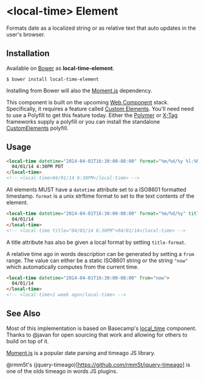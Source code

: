 # &lt;local-time&gt; Element

Formats date as a localized string or as relative text that auto updates in the user's browser.

## Installation

Available on [Bower](http://bower.io) as **local-time-element**.

```
$ bower install local-time-element
```

Installing from Bower will also the [Moment.js](http://momentjs.com/) dependency.

This component is built on the upcoming [Web Component](http://webcomponents.github.io/) stack. Specifically, it requires a feature called [Custom Elements](http://www.html5rocks.com/en/tutorials/webcomponents/customelements/). You'll need need to use a Polyfill to get this feature today. Either the [Polymer](http://www.polymer-project.org/) or [X-Tag](http://www.x-tags.org/) frameworks supply a polyfill or you can install the standalone [CustomElements](https://github.com/Polymer/CustomElements) polyfill.

## Usage

``` html
<local-time datetime="2014-04-01T16:30:00-08:00" format="%m/%d/%y %l:%M%p">
  04/01/14 4:30PM PDT
</local-time>
<!-- <local-time>04/01/14 6:30PM</local-time> -->
```

All elements MUST have a `datetime` attribute set to a ISO8601 formatted timestamp. `format` is a unix strftime format to set to the text contents of the element.

``` html
<local-time datetime="2014-04-01T16:30:00-08:00" format="%m/%d/%y" title-format="%m/%d/%y %l:%M%p">
  04/01/14
</local-time>
<!-- <local-time title="04/01/14 6:30PM">04/01/14</local-time> -->
```

A title attribute has also be given a local format by setting `title-format`.

A relative time ago in words description can be generated by setting a `from` range. The value can either be a static ISO8601 string or the string `"now"` which automatically computes from the current time.

``` html
<local-time datetime="2014-04-01T16:30:00-08:00" from="now">
  04/01/14
</local-time>
<!-- <local-time>1 week ago</local-time> -->
```

## See Also

Most of this implementation is based on Basecamp's [local_time](https://github.com/basecamp/local_time) component. Thanks to @javan for open sourcing that work and allowing for others to build on top of it.

[Moment.js](http://momentjs.com/) is a popular date parsing and timeago JS library.

@rmm5t's (jquery-timeago)[https://github.com/rmm5t/jquery-timeago] is one of the olds timeago in words JS plugins.
